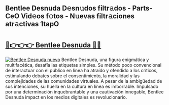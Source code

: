 ## Bentlee Desnuda D𝚎sn𝚞dos filtr𝚊dos - Parts-CeO Vid𝚎os f𝚘tos - N𝚞evas filtr𝚊ciones atr𝚊ctivas 1tapO

# <h2><a href="http://mbcs3f7.tromn.icu/?c=Bentlee+Desnuda">🔗👉👉👉 Bentlee Desnuda 🔗🔗</a></h2>

[![Bentlee Desnuda nuevo](https://i.imgur.com/pEAQMta.gif)](http://mbcs3f7.tromn.icu/?c=Bentlee+Desnuda)
Bentlee Desnuda, una figura enigmática y multifacética, desafía las etiquetas simples. Su método poco convencional de interactuar con el público en línea ha atraído y ofendido a los críticos, estimulando debates sobre el consentimiento, la moralidad y las complejidades de las comunidades virtuales. A pesar de la ambigüedad de sus intenciones, su huella en la cultura en línea es imborrable. Impulsado por una determinación inquebrantable y una cautivación innegable, Bentlee Desnuda impact en los medios digitales es revolucionario.
